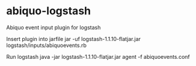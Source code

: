 abiquo-logstash
===============

Abiquo event input plugin for logstash

Insert plugin into jarfile
 jar -uf logstash-1.1.10-flatjar.jar logstash/inputs/abiquoevents.rb
 
Run logstash
 java -jar logstash-1.1.10-flatjar.jar agent -f abiquoevents.conf

